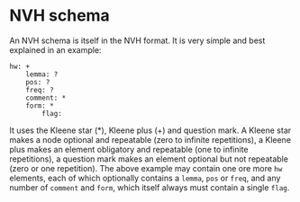 # NVH schema

An NVH schema is itself in the NVH format. It is very simple and best explained in an example:

```
hw: +
    lemma: ?
    pos: ?
    freq: ?
    comment: *
    form: *
        flag:
```

It uses the Kleene star (\*), Kleene plus (+) and question mark. A Kleene star makes a node optional and repeatable (zero to infinite repetitions), a Kleene plus makes an element obligatory and repeatable (one to infinite repetitions), a question mark makes an element optional but not repeatable (zero or one repetition). The above example may contain one ore more `hw` elements, each of which optionally contains a `lemma`, `pos` or `freq`, and any number of `comment` and `form`, which itself always must contain a single `flag`.
